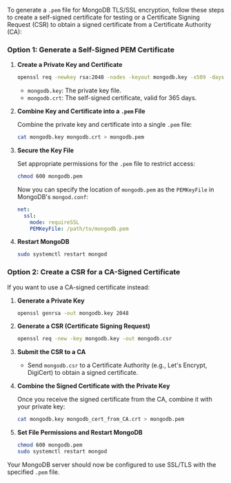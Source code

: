 To generate a `.pem` file for MongoDB TLS/SSL encryption, follow these steps to create a self-signed certificate for testing or a Certificate Signing Request (CSR) to obtain a signed certificate from a Certificate Authority (CA):

### Option 1: Generate a Self-Signed PEM Certificate

1. **Create a Private Key and Certificate**

   ```bash
   openssl req -newkey rsa:2048 -nodes -keyout mongodb.key -x509 -days 365 -out mongodb.crt
   ```

   - `mongodb.key`: The private key file.
   - `mongodb.crt`: The self-signed certificate, valid for 365 days.

2. **Combine Key and Certificate into a `.pem` File**

   Combine the private key and certificate into a single `.pem` file:

   ```bash
   cat mongodb.key mongodb.crt > mongodb.pem
   ```

3. **Secure the Key File**

   Set appropriate permissions for the `.pem` file to restrict access:

   ```bash
   chmod 600 mongodb.pem
   ```

   Now you can specify the location of `mongodb.pem` as the `PEMKeyFile` in MongoDB's `mongod.conf`:

   ```yaml
   net:
     ssl:
       mode: requireSSL
       PEMKeyFile: /path/to/mongodb.pem
   ```

4. **Restart MongoDB**

   ```bash
   sudo systemctl restart mongod
   ```

### Option 2: Create a CSR for a CA-Signed Certificate

If you want to use a CA-signed certificate instead:

1. **Generate a Private Key**

   ```bash
   openssl genrsa -out mongodb.key 2048
   ```

2. **Generate a CSR (Certificate Signing Request)**

   ```bash
   openssl req -new -key mongodb.key -out mongodb.csr
   ```

3. **Submit the CSR to a CA**

   - Send `mongodb.csr` to a Certificate Authority (e.g., Let's Encrypt, DigiCert) to obtain a signed certificate.

4. **Combine the Signed Certificate with the Private Key**

   Once you receive the signed certificate from the CA, combine it with your private key:

   ```bash
   cat mongodb.key mongodb_cert_from_CA.crt > mongodb.pem
   ```

5. **Set File Permissions and Restart MongoDB**

   ```bash
   chmod 600 mongodb.pem
   sudo systemctl restart mongod
   ```

Your MongoDB server should now be configured to use SSL/TLS with the specified `.pem` file.
